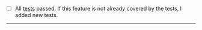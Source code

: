 - [ ] All [tests](https://ci.appveyor.com/project/jfrog-ecosystem/jfrog-idea-plugin) passed. If this feature is not already covered by the tests, I added new tests.
-----
